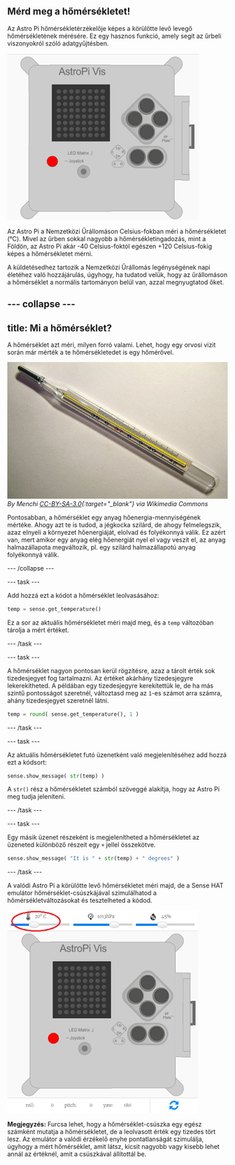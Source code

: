 ## Mérd meg a hőmérsékletet!

Az Astro Pi hőmérsékletérzékelője képes a körülötte levő levegő hőmérsékletének mérésére. Ez egy hasznos funkció, amely segít az űrbeli viszonyokról szóló adatgyűjtésben.

![Üzenet a hőmérsékletről](images/degrees-message.gif)

Az Astro Pi a Nemzetközi Űrállomáson Celsius-fokban méri a hőmérsékletet (&deg;C). Mivel az űrben sokkal nagyobb a hőmérsékletingadozás, mint a Földön, az Astro Pi akár -40 Celsius-foktól egészen +120 Celsius-fokig képes a hőmérsékletet mérni.

A küldetésedhez tartozik a Nemzetközi Űrállomás legénységének napi életéhez való hozzájárulás, úgyhogy, ha tudatod velük, hogy az űrállomáson a hőmérséklet a normális tartományon belül van, azzal megnyugtatod őket.

## \--- collapse \---

## title: Mi a hőmérséklet?

A hőmérséklet azt méri, milyen forró valami. Lehet, hogy egy orvosi vizit során már mérték a te hőmérsékletedet is egy hőmérővel.

![Hőmérő](images/thermometer.JPG) *By Menchi [CC-BY-SA-3.0](http://creativecommons.org/licenses/by-sa/3.0/){:target="_blank"} via Wikimedia Commons*

Pontosabban, a hőmérséklet egy anyag hőenergia-mennyiségének mértéke. Ahogy azt te is tudod, a jégkocka szilárd, de ahogy felmelegszik, azaz elnyeli a környezet hőenergiáját, elolvad és folyékonnyá válik. Ez azért van, mert amikor egy anyag elég hőenergiát nyel el vagy veszít el, az anyag halmazállapota megváltozik, pl. egy szilárd halmazállapotú anyag folyékonnyá válik.

\--- /collapse \---

\--- task \---

Add hozzá ezt a kódot a hőmérséklet leolvasásához:

```python
temp = sense.get_temperature()
```

Ez a sor az aktuális hőmérsékletet méri majd meg, és a `temp` változóban tárolja a mért értéket.

\--- /task \---

\--- task \---

A hőmérséklet nagyon pontosan kerül rögzítésre, azaz a tárolt érték sok tizedesjegyet fog tartalmazni. Az értéket akárhány tizedesjegyre lekerekítheted. A példában egy tizedesjegyre kerekítettük le, de ha más szintű pontosságot szeretnél, változtasd meg az `1`-es számot arra számra, ahány tizedesjegyet szeretnél látni.

```python
temp = round( sense.get_temperature(), 1 )
```

\--- /task \---

\--- task \---

Az aktuális hőmérsékletet futó üzenetként való megjelenítéséhez add hozzá ezt a kódsort:

```python
sense.show_message( str(temp) )
```

A `str()` rész a hőmérsékletet számból szöveggé alakítja, hogy az Astro Pi meg tudja jeleníteni.

\--- /task \---

\--- task \---

Egy másik üzenet részeként is megjelenítheted a hőmérsékletet az üzeneted különböző részeit egy `+` jellel összekötve.

```python
sense.show_message( "It is " + str(temp) + " degrees" )
```

\--- /task \---

A valódi Astro Pi a körülötte levő hőmérsékletet méri majd, de a Sense HAT emulátor hőmérséklet-csúszkájával szimulálhatod a hőmérsékletváltozásokat és tesztelheted a kódod.

![Hőmérsélet-csúszka](images/temperature-slider.png)

**Megjegyzés:** Furcsa lehet, hogy a hőmérséklet-csúszka egy egész számként mutatja a hőmérsékletet, de a leolvasott érték egy tizedes tört lesz. Az emulátor a valódi érzékelő enyhe pontatlanságát szimulálja, úgyhogy a mért hőmérséklet, amit látsz, kicsit nagyobb vagy kisebb lehet annál az értéknél, amit a csúszkával állítottál be.